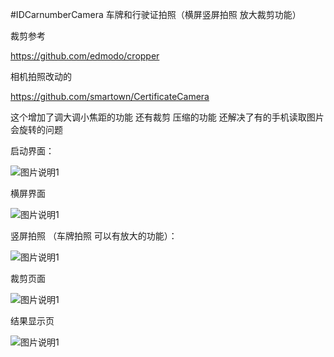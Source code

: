 #IDCarnumberCamera
车牌和行驶证拍照（横屏竖屏拍照 放大裁剪功能）

裁剪参考   

https://github.com/edmodo/cropper

相机拍照改动的

https://github.com/smartown/CertificateCamera

这个增加了调大调小焦距的功能  还有裁剪 压缩的功能 还解决了有的手机读取图片会旋转的问题 

启动界面：

![图片说明1](https://github.com/newsupercode/IDCarnumberCamera/blob/master/imgs/%E9%A6%96%E9%A1%B5.jpg)

横屏界面

![图片说明1](https://github.com/newsupercode/IDCarnumberCamera/blob/master/imgs/%E6%A8%AA%E5%B1%8F%E6%8B%8D%E7%85%A7.jpg)


竖屏拍照 （车牌拍照  可以有放大的功能）：

![图片说明1](https://github.com/newsupercode/IDCarnumberCamera/blob/master/imgs/%E7%AB%96%E5%B1%8F%E6%8B%8D%E7%85%A7.jpg)

裁剪页面


![图片说明1](https://github.com/newsupercode/IDCarnumberCamera/blob/master/imgs/%E8%A3%81%E5%89%AA%E9%A1%B5%E9%9D%A2.jpg)

结果显示页


![图片说明1](https://github.com/newsupercode/IDCarnumberCamera/blob/master/imgs/%E7%BB%93%E6%9E%9C%E9%A1%B5%E9%9D%A2.jpg)

